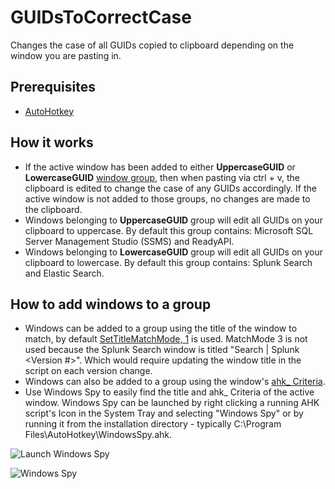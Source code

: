 # GUIDsToCorrectCase
Changes the case of all GUIDs copied to clipboard depending on the window you are pasting in.

## Prerequisites
* [AutoHotkey](https://www.autohotkey.com/download/?)

## How it works
* If the active window has been added to either **UppercaseGUID** or **LowercaseGUID** [window group](https://www.autohotkey.com/docs/commands/GroupAdd.htm), then when pasting via ctrl + v, the clipboard is edited to change the case of any GUIDs accordingly. If the active window is not added to those groups, no changes are made to the clipboard.
* Windows belonging to **UppercaseGUID** group will edit all GUIDs on your clipboard to uppercase. By default this group contains: Microsoft SQL Server Management Studio (SSMS) and ReadyAPI.
* Windows belonging to **LowercaseGUID** group will edit all GUIDs on your clipboard to lowercase. By default this group contains: Splunk Search and Elastic Search.

## How to add windows to a group
* Windows can be added to a group using the title of the window to match, by default [SetTitleMatchMode, 1](https://www.autohotkey.com/docs/commands/SetTitleMatchMode.htm) is used. MatchMode 3 is not used because the Splunk Search window is titled "Search | Splunk \<Version #>". Which would require updating the window title in the script on each version change.
* Windows can also be added to a group using the window's [ahk_ Criteria](https://www.autohotkey.com/docs/misc/WinTitle.htm). 
* Use Windows Spy to easily find the title and ahk_ Criteria of the active window. Windows Spy can be launched by right clicking a running AHK script's Icon in the System Tray and selecting "Windows Spy" or by running it from the installation directory - typically C:\Program Files\AutoHotkey\WindowsSpy.ahk. 

![Launch Windows Spy](https://i.imgur.com/uFVnOJd.png)

![Windows Spy](https://i.imgur.com/kjMRUIw.png)

